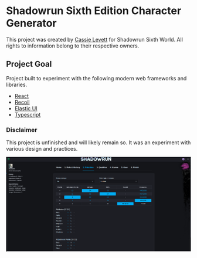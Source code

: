 # Shadowrun Sixth Edition Character Generator

This project was created by [Cassie Levett](http://cassielevett.info/) for Shadowrun Sixth World. All rights to information belong to their respective owners.

## Project Goal

Project built to experiment with the following modern web frameworks and libraries.

- [React](https://reactjs.org/)
- [Recoil](https://recoiljs.org/)
- [Elastic UI](https://elastic.github.io/eui/)
- [Typescript](https://www.typescriptlang.org/)

### Disclaimer

This project is unfinished and will likely remain so. It was an experiment with various design and practices.

![Shadowrun Sixth Edition Character Creator](preview.png)
